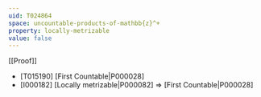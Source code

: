 ```yaml
---
uid: T024864
space: uncountable-products-of-mathbb{z}^+
property: locally-metrizable
value: false
---
```

[[Proof]]

* [T015190] [First Countable|P000028]
* [I000182] [Locally metrizable|P000082] => [First Countable|P000028]

